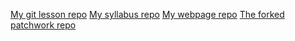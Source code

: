[My git lesson repo](https://github.com/formdenes/git-lesson-repository)
[My syllabus repo](https://github.com/green-fox-academy/astral-syllabus "This is a nice title")
[My webpage repo](https://github.com/formdenes/formdenes.github.io)
[The forked patchwork repo](https://github.com/jlord/patchwork)
